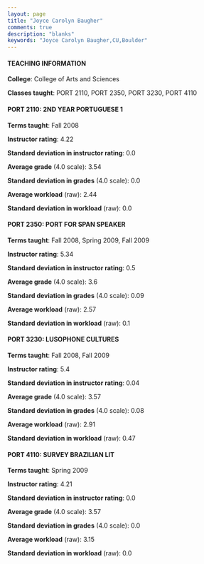 ```yaml
---
layout: page
title: "Joyce Carolyn Baugher" 
comments: true
description: "blanks"
keywords: "Joyce Carolyn Baugher,CU,Boulder"
---
```

<head>
<script src="https://ajax.googleapis.com/ajax/libs/jquery/2.1.3/jquery.min.js"></script>
<script src="https://dl.dropboxusercontent.com/s/pc42nxpaw1ea4o9/highcharts.js?dl=0"></script>
<!-- <script src="../assets/js/highcharts.js"></script> -->
<style type="text/css">@font-face {
	font-family: "Bebas Neue";
	src: url(https://www.filehosting.org/file/details/544349/BebasNeue Regular.otf) format("opentype");
	}
	h1.Bebas { 
		font-family: "Bebas Neue", Verdana, Tahoma;
	}
</style>
</head>
	   
#### TEACHING INFORMATION

**College**: College of Arts and Sciences

**Classes taught**: PORT 2110, PORT 2350, PORT 3230, PORT 4110

#### PORT 2110: 2ND YEAR PORTUGUESE 1

**Terms taught**: Fall 2008

**Instructor rating**: 4.22

**Standard deviation in instructor rating**: 0.0

**Average grade** (4.0 scale): 3.54

**Standard deviation in grades** (4.0 scale): 0.0

**Average workload** (raw): 2.44

**Standard deviation in workload** (raw): 0.0

#### PORT 2350: PORT FOR SPAN SPEAKER

**Terms taught**: Fall 2008, Spring 2009, Fall 2009

**Instructor rating**: 5.34

**Standard deviation in instructor rating**: 0.5

**Average grade** (4.0 scale): 3.6

**Standard deviation in grades** (4.0 scale): 0.09

**Average workload** (raw): 2.57

**Standard deviation in workload** (raw): 0.1

#### PORT 3230: LUSOPHONE CULTURES

**Terms taught**: Fall 2008, Fall 2009

**Instructor rating**: 5.4

**Standard deviation in instructor rating**: 0.04

**Average grade** (4.0 scale): 3.57

**Standard deviation in grades** (4.0 scale): 0.08

**Average workload** (raw): 2.91

**Standard deviation in workload** (raw): 0.47

#### PORT 4110: SURVEY BRAZILIAN LIT

**Terms taught**: Spring 2009

**Instructor rating**: 4.21

**Standard deviation in instructor rating**: 0.0

**Average grade** (4.0 scale): 3.57

**Standard deviation in grades** (4.0 scale): 0.0

**Average workload** (raw): 3.15

**Standard deviation in workload** (raw): 0.0

